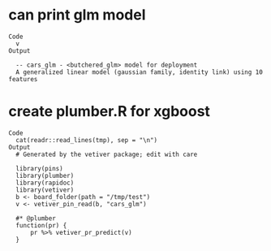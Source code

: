 # can print glm model

    Code
      v
    Output
      
      -- cars_glm - <butchered_glm> model for deployment 
      A generalized linear model (gaussian family, identity link) using 10 features

# create plumber.R for xgboost

    Code
      cat(readr::read_lines(tmp), sep = "\n")
    Output
      # Generated by the vetiver package; edit with care
      
      library(pins)
      library(plumber)
      library(rapidoc)
      library(vetiver)
      b <- board_folder(path = "/tmp/test")
      v <- vetiver_pin_read(b, "cars_glm")
      
      #* @plumber
      function(pr) {
          pr %>% vetiver_pr_predict(v)
      }

